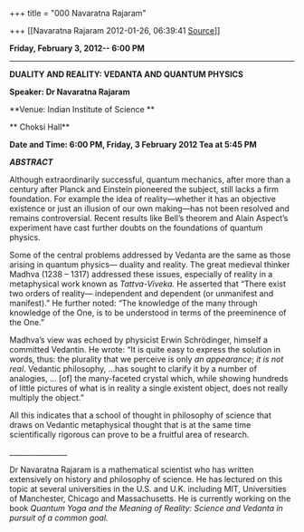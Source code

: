 +++
title = "000 Navaratna Rajaram"

+++
[[Navaratna Rajaram	2012-01-26, 06:39:41 [Source](https://groups.google.com/g/bvparishat/c/-X2kb2VKNZQ)]]



**Friday, February 3, 2012-- 6:00 PM**

****

**DUALITY AND REALITY: VEDANTA AND QUANTUM PHYSICS**

**Speaker:   Dr Navaratna Rajaram**

**Venue: Indian Institute of Science **

** Choksi Hall**

**Date and Time:  6:00 PM, Friday, 3 February 2012 Tea at 5:45 PM**

***ABSTRACT***

 Although extraordinarily successful, quantum mechanics, after more than a century after Planck and Einstein pioneered the subject, still lacks a firm foundation. For example the idea of reality—whether it has an objective existence or just an illusion of our own making—has not been resolved and remains controversial. Recent results like Bell’s theorem and Alain Aspect’s experiment have cast further doubts on the foundations of quantum physics.

 Some of the central problems addressed by Vedanta are the same as those arising in quantum physics— duality and reality. The great medieval thinker Madhva (1238 – 1317) addressed these issues, especially of reality in a metaphysical work known as *Tattva-Viveka.* He asserted that “There exist two orders of reality— independent and dependent (or unmanifest and manifest).” He further noted: “The knowledge of the many through knowledge of the One, is to be understood in terms of the preeminence of the One.” 

 Madhva’s view was echoed by physicist Erwin Schrödinger, himself a committed Vedantin. He wrote: “It is quite easy to express the solution in words, thus: the plurality that we perceive is only *an appearance*; *it is not real*. Vedantic philosophy, …has sought to clarify it by a number of analogies, … \[of\] the many-faceted crystal which, while showing hundreds of little pictures of what is in reality a single existent object, does not really multiply the object.”

 All this indicates that a school of thought in philosophy of science that draws on Vedantic metaphysical thought that is at the same time scientifically rigorous can prove to be a fruitful area of research.

\_\_\_\_\_\_\_\_\_\_\_\_\_\_\_\_

Dr Navaratna Rajaram is a mathematical scientist who has written extensively on history and philosophy of science. He has lectured on this topic at several universities in the U.S. and U.K. including MIT, Universities of Manchester, Chicago and Massachusetts. He is currently working on the book *Quantum Yoga and the Meaning of Reality: Science and Vedanta in pursuit of a common goal.*







